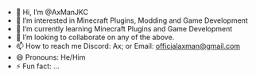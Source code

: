 - 👋 Hi, I’m @AxManJKC
- 👀 I’m interested in Minecraft Plugins, Modding and Game Development
- 🌱 I’m currently learning Minecraft Plugins and Game Development
- 💞️ I’m looking to collaborate on any of the above.
- 📫 How to reach me Discord: Ax; or Email: officialaxman@gmail.com
- 😄 Pronouns: He/Him
- ⚡ Fun fact: ...

<!---
AxManJKC/AxManJKC is a ✨ special ✨ repository because its `README.md` (this file) appears on your GitHub profile.
You can click the Preview link to take a look at your changes.
--->
